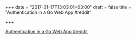 +++
date = "2017-01-17T13:03:01+03:00"
draft = false
title = "Authentication in a Go Web App  #reddit"

+++

<p><a href="https://t.co/PGCgpBQtpn">Authentication in a Go Web App  #reddit</a></p>
